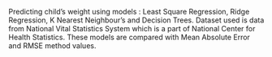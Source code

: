  Predicting child’s weight using models : Least Square Regression, Ridge Regression, K Nearest Neighbour’s and Decision Trees.  Dataset used is data from National Vital Statistics System which is a part of National Center for Health Statistics. These models are compared with Mean Absolute Error and RMSE method values.
